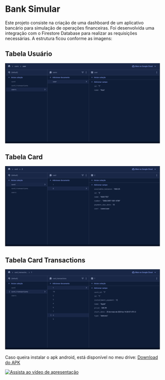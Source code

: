 # Bank Simular

Este projeto consiste na criação de uma dashboard de um aplicativo bancário para simulação de operações financeiras. 
Foi desenvolvida uma integração com o Firestore Database para realizar as requisições necessárias.
A estrutura ficou conforme as imagens:

## Tabela Usuário
<p align="center"><img src="assets/images/user.png" alt="Tabela User"></p>

## Tabela Card
<p align="center"><img src="assets/images/card.png" alt="Tabela card"></p>

## Tabela Card Transactions
<p align="center"><img src="assets/images/card_transactions.png" alt="Tabela card transactions"></p>

Caso queira instalar o apk android, está disponível no meu drive: [Download do APK](https://drive.google.com/file/d/1pI4o5Jk73ICb3xg7gGoneQeCBrITqBMN/view?usp=sharing)

[![Assista ao vídeo de apresentação](https://img.youtube.com/vi/gZnaiabXB5s/0.jpg)](https://www.youtube.com/shorts/gZnaiabXB5s)